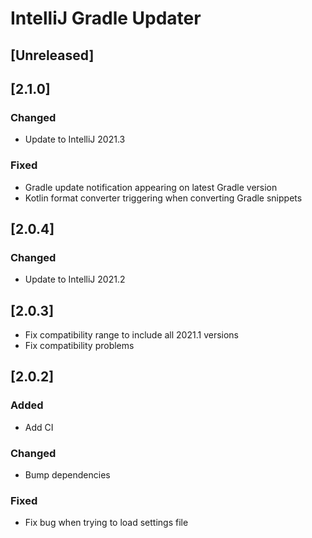 # IntelliJ Gradle Updater

## [Unreleased]

## [2.1.0]
### Changed
- Update to IntelliJ 2021.3

### Fixed
- Gradle update notification appearing on latest Gradle version
- Kotlin format converter triggering when converting Gradle snippets

## [2.0.4]
### Changed
- Update to IntelliJ 2021.2

## [2.0.3]
- Fix compatibility range to include all 2021.1 versions
- Fix compatibility problems

## [2.0.2]
### Added
- Add CI

### Changed
- Bump dependencies

### Fixed
- Fix bug when trying to load settings file